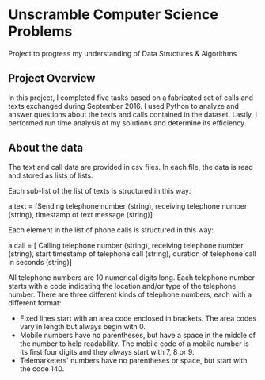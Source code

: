 # Unscramble Computer Science Problems
Project to progress my understanding of Data Structures &amp; Algorithms

## Project Overview
In this project, I completed five tasks based on a fabricated set of calls and texts exchanged during September 2016. I used Python to analyze and answer questions about the texts and calls contained in the dataset. Lastly, I performed run time analysis of my solutions and determine its efficiency.

## About the data
The text and call data are provided in csv files. In each file, the data is read and stored as lists of lists.

Each sub-list of the list of texts is structured in this way:

a text = [Sending telephone number (string),
        receiving telephone number (string),
        timestamp of text message (string)]
        
Each element in the list of phone calls is structured in this way:

a call = [   Calling telephone number (string), 
        receiving telephone number (string), 
        start timestamp of telephone call (string),
        duration of telephone call in seconds (string)]
        
All telephone numbers are 10 numerical digits long. Each telephone number starts with a code indicating the location and/or type of the telephone number. There are three different kinds of telephone numbers, each with a different format:

- Fixed lines start with an area code enclosed in brackets. The area codes vary in length but always begin with 0.
- Mobile numbers have no parentheses, but have a space in the middle of the number to help readability. The mobile code of a mobile number is its first four digits and they always start with 7, 8 or 9.
- Telemarketers' numbers have no parentheses or space, but start with the code 140.
